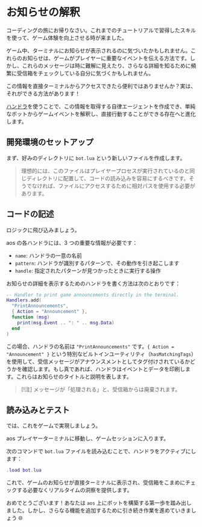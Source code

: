 # お知らせの解釈

コーディングの旅にお帰りなさい。これまでのチュートリアルで習得したスキルを使って、ゲーム体験を向上させる時が来ました。

ゲーム中、ターミナルにお知らせが表示されるのに気づいたかもしれません。これらのお知らせは、ゲームがプレイヤーに重要なイベントを伝える方法です。しかし、これらのメッセージは時に難解に見えたり、さらなる詳細を知るために頻繁に受信箱をチェックしている自分に気づくかもしれません。

この情報を直接ターミナルからアクセスできたら便利ではありませんか？実は、それができる方法があります！

[ハンドラ](/references/handlers.md)を使うことで、この情報を取得する自律エージェントを作成でき、単純なボットからゲームイベントを解釈し、直接行動することができる存在へと進化します。

## 開発環境のセットアップ

まず、好みのディレクトリに `bot.lua` という新しいファイルを作成します。

> 理想的には、このファイルはプレイヤープロセスが実行されているのと同じディレクトリに配置して、コードの読み込みを容易にするべきです。そうでなければ、ファイルにアクセスするために相対パスを使用する必要があります。

## コードの記述

ロジックに飛び込みましょう。

aos の各ハンドラには、3 つの重要な情報が必要です：

- `name`: ハンドラの一意の名前
- `pattern`: ハンドラが識別するパターンで、その動作を引き起こします
- `handle`: 指定されたパターンが見つかったときに実行する操作

お知らせの詳細を表示するためのハンドラを書く方法は次のとおりです：

<!-- # Interpreting Announcements

Welcome back to your coding journey. It's time to use the skills you've acquired from previous tutorials to enhance your gaming experience.

During the game, you've likely noticed announcements appearing in your terminal. These announcements are the game's way of communicating important events to players. However, these messages can sometimes seem cryptic or you might find yourself checking your inbox frequently for further details.

Wouldn't it be convenient to access this information directly from your terminal? Well, there's a way to do that!

By using [handlers](/references/handlers.md), you can create an autonomous agent to retrieve this information for you, marking the progression from simple bots to entities capable of interpreting and acting on game events directly.

## Setting up the Development Environment

Start by creating a new file named `bot.lua` in your preferred directory.

> Ideally, this file should be placed in the same directory where your player process runs to ease the loading of the code. Else, you'll need to use relative paths to access the file.

## Writing the Code

Let's dive into the logic.

Each handler in aos requires three key pieces of information:

- `name`: A unique name for the handler
- `pattern`: A pattern for the handler to identify, triggering its operation
- `handle`: The operations to perform when the desired pattern is found.

Here's how you can write a handler for printing announcement details: -->

```lua
-- Handler to print game announcements directly in the terminal.
Handlers.add(
  "PrintAnnouncements",
  { Action = "Announcement" },
  function (msg)
    print(msg.Event .. ": " .. msg.Data)
  end
)
```

この場合、ハンドラの名前は `"PrintAnnouncements"` です。`{ Action = "Announcement" }` という特別なビルトインユーティリティ（`hasMatchingTags`）を使用して、受信メッセージがアナウンスメントとしてタグ付けされているかどうかを確認します。もし真であれば、ハンドラはイベントとデータを印刷します。これらはお知らせのタイトルと説明を表します。

> [!注]
> メッセージが「処理される」と、受信箱からは廃棄されます。

## 読み込みとテスト

では、これをゲームで実現しましょう。

aos プレイヤーターミナルに移動し、ゲームセッションに入ります。

次のコマンドで `bot.lua` ファイルを読み込むことで、ハンドラをアクティブにします：

<!--
In this case, the name of the handler is `"PrintAnnouncements"`. It uses a special in-built utility (`hasMatchingTags`) represented by `{ Action = "Announcement" }` to check if the incoming message has been tagged as an announcement. If true, the handler prints the Event and Data, which represent the title and description of the announcement.

> [!Note]
> Once a message is "handled", it will be discarded from your `Inbox`.

## Loading and Testing

Now, let's bring this to life in the game.

Navigate to your aos player terminal and enter a game session.

Activate the handler by loading your `bot.lua` file with: -->

```lua
.load bot.lua
```

<!-- You'll now see game announcements appear directly in your terminal, offering real-time insights without the need to sift through your inbox.

Congratulations! You have just taken the first step in building a bot on `aos`. But let's keep working on adding more features to it 🌐 -->

これで、ゲームのお知らせが直接ターミナルに表示され、受信箱をこまめにチェックする必要なくリアルタイムの洞察を提供します。

おめでとうございます！あなたは `aos` 上にボットを構築する第一歩を踏み出しました。しかし、さらなる機能を追加するために引き続き作業を進めていきましょう 🌐
